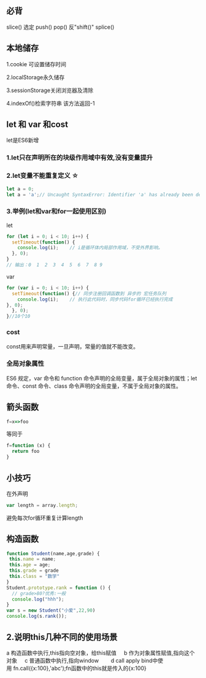 ## 必背
slice() 选定
push()
pop() 反"shift()"
splice()


## 本地储存
1.cookie 可设置储存时间

2.localStorage永久储存

3.sessionStorage关闭浏览器及清除  

4.indexOf()检索字符串 该方法返回-1

## let 和 var  和cost
 let是ES6新增

### 1.let只在声明所在的块级作用域中有效,没有变量提升

### 2.let变量不能重复定义 ☆
 ```js
 let a = 0;
 let a = 'a';// Uncaught SyntaxError: Identifier 'a' has already been declared
 ```

### 3.举例(let和var和for一起使用区别)
 let
  ```js
  for (let i = 0; i < 10; i++) {
    setTimeout(function() {
      console.log(i);    // i是循环体内局部作用域，不受外界影响。
    }, 0);
  }
  // 输出：0  1  2  3  4  5  6  7  8 9
  ```
  var
  ```js
  for (var i = 0; i < 10; i++) {
    setTimeout(function() {// 同步注册回调函数到 异步的 宏任务队列
      console.log(i);    // 执行此代码时，同步代码for循环已经执行完成
  }, 0);
    }, 0);
  }//10个10
  ```
### cost
 const用来声明常量，一旦声明，常量的值就不能改变。

### 全局对象属性
  ES6 规定，var 命令和 function 命令声明的全局变量，属于全局对象的属性；let 命令、const 命令、class 命令声明的全局变量，不属于全局对象的属性。

## 箭头函数
  ```js
  f=x=>foo
  ```
  等同于
  ```js
  f=function (x) {
    return foo
  }
  ```
## 小技巧
 在外声明
 ```js
 var length = array.length;
 ```
 避免每次for循环重复计算length

## 构造函数
```js
function Student(name,age,grade) {
 this.name = name;
 this.age = age;
 this.grade = grade
 this.class = "数学"
}
Student.prototype.rank = function () {
  // grade>80?优秀:一般
  console.log("hhh");
}
var s = new Student("小爱",22,90)
console.log(s.rank());
```
## 2.说明this几种不同的使用场景    
a 构造函数中执行,this指向空对象，给this赋值    
b 作为对象属性赋值,指向这个对象    
c 普通函数中执行,指向window       
d call apply bind中使用 fn.call({x:100},'abc');fn函数中的this就是传入的{x:100}
